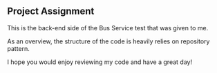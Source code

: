 ## Project Assignment

This is the back-end side of the Bus Service test that was given to me.

As an overview, the structure of the code is heavily relies on repository pattern.

I hope you would enjoy reviewing my code and have a great day!
